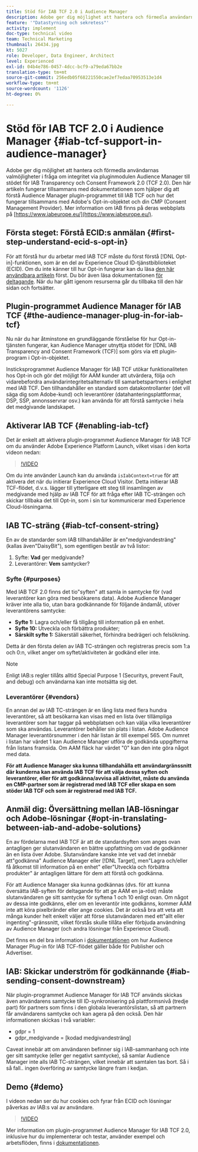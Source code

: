 ```yaml
---
title: Stöd för IAB TCF 2.0 i Audience Manager
description: Adobe ger dig möjlighet att hantera och förmedla användarnas valmöjligheter i fråga om integritet via pluginmodulen Audience Manager till stödet för IAB Transparency och Consent Framework 2.0 (TCF 2.0). Den här artikeln fungerar tillsammans med dokumentationen som hjälper dig att förstå Audience Manager plugin-programmet till IAB TCF och hur det fungerar tillsammans med Adobe's Opt-in-objektet och din CMP (Consent Management Provider).
feature: '"Datastyrning och sekretess"'
activity: implement
doc-type: technical video
team: Technical Marketing
thumbnail: 26434.jpg
kt: 5027
role: Developer, Data Engineer, Architect
level: Experienced
exl-id: 04b4e786-0457-4dcc-bcf9-a79eda67bb2e
translation-type: tm+mt
source-git-commit: 256edb05f68221550cae2ef7edaa70953513e1d4
workflow-type: tm+mt
source-wordcount: '1126'
ht-degree: 0%

---
```


# Stöd för IAB TCF 2.0 i Audience Manager {#iab-tcf-support-in-audience-manager}

Adobe ger dig möjlighet att hantera och förmedla användarnas valmöjligheter i fråga om integritet via pluginmodulen Audience Manager till stödet för IAB Transparency och Consent Framework 2.0 (TCF 2.0). Den här artikeln fungerar tillsammans med dokumentationen som hjälper dig att förstå Audience Manager plugin-programmet till IAB TCF och hur det fungerar tillsammans med Adobe&#39;s Opt-in-objektet och din CMP (Consent Management Provider). Mer information om IAB finns på deras webbplats på [https://www.iabeurope.eu/](https://www.iabeurope.eu/).

## Första steget: Förstå ECID:s anmälan {#first-step-understand-ecid-s-opt-in}

För att förstå hur du arbetar med IAB TCF måste du först förstå [!DNL Opt-in]-funktionen, som är en del av Experience Cloud ID-tjänstbiblioteket (ECID). Om du inte känner till hur Opt-in fungerar kan du läsa [den här användbara artikeln](https://docs.adobe.com/content/help/en/core-services-learn/tutorials/id-service/use-opt-in-to-control-experience-cloud-activities-based-on-user-consent.html) först. Du bör även läsa dokumentationen [för deltagande](https://docs.adobe.com/content/help/sv-SE/id-service/using/implementation/opt-in-service/optin-overview.html). När du har gått igenom resurserna går du tillbaka till den här sidan och fortsätter.

## Plugin-programmet Audience Manager för IAB TCF {#the-audience-manager-plug-in-for-iab-tcf}

Nu när du har åtminstone en grundläggande förståelse för hur Opt-in-tjänsten fungerar, kan Audience Manager utnyttja stödet för [!DNL IAB Transparency and Consent Framework (TCF)] som görs via ett plugin-program i Opt-in-objektet.

Insticksprogrammet Audience Manager för IAB TCF utökar funktionaliteten hos Opt-in och gör det möjligt för AAM kunder att utvärdera, följa och vidarebefordra användarintegritetsalternativ till samarbetspartners i enlighet med IAB TCF. Den tillhandahåller en standard som datakontrollanter (det vill säga dig som Adobe-kund) och leverantörer (datahanteringsplattformar, DSP, SSP, annonsservrar osv.) kan använda för att förstå samtycke i hela det medgivande landskapet.

## Aktiverar IAB TCF {#enabling-iab-tcf}

Det är enkelt att aktivera plugin-programmet Audience Manager för IAB TCF om du använder Adobe Experience Platform Launch, vilket visas i den korta videon nedan:

>[!VIDEO](https://video.tv.adobe.com/v/26433/?quality=12)

Om du inte använder Launch kan du använda `isIabContext=true` för att aktivera det när du initierar Experience Cloud Visitor. Detta initierar IAB TCF-flödet, d.v.s. lägger till ytterligare ett steg till insamlingen av medgivande med hjälp av IAB TCF för att fråga efter IAB TC-strängen och skickar tillbaka det till Opt-in, som i sin tur kommunicerar med Experience Cloud-lösningarna.

## IAB TC-sträng {#iab-tcf-consent-string}

En av de standarder som IAB tillhandahåller är en&quot;medgivandesträng&quot; (kallas även&quot;DaisyBit&quot;), som egentligen består av två listor:

1. Syfte: **Vad** ger medgivande?
1. Leverantörer: **Vem** samtycker?

### Syfte {#purposes}

Med IAB TCF 2.0 finns det tio&quot;syften&quot; att samla in samtycke för (vad leverantörer kan göra med besökarens data). Adobe Audience Manager kräver inte alla tio, utan bara godkännande för följande ändamål, utöver leverantörens samtycke:

* **Syfte 1:** Lagra och/eller få tillgång till information på en enhet.
* **Syfte 10:** Utveckla och förbättra produkter;
* **Särskilt syfte 1:** Säkerställ säkerhet, förhindra bedrägeri och felsökning.

Detta är den första delen av IAB TC-strängen och registreras precis som 1:a och 0:n, vilket anger om syftet/aktiviteten är godkänd eller inte.

>[!NOTE]
>
>Enligt IAB:s regler tillåts alltid Special Purpose 1 (Securitys, prevent Fault, and debug) och användarna kan inte motsätta sig det.

### Leverantörer {#vendors}

En annan del av IAB TC-strängen är en lång lista med flera hundra leverantörer, så att besökarna kan visas med en lista över tillämpliga leverantörer som har taggar på webbplatsen och kan välja vilka leverantörer som ska användas. Leverantörer behåller sin plats i listan. Adobe Audience Manager leverantörsnummer i den här listan är till exempel 565. Om numret i listan har värdet 1 kan Audience Manager utföra de godkända uppgifterna från listans framsida. Om AAM fläck har värdet &quot;0&quot; kan den inte göra något med data.

**För att Audience Manager ska kunna tillhandahålla ett användargränssnitt där kunderna kan använda IAB TCF för att välja dessa syften och leverantörer, eller för att godkänna/avvisa all aktivitet, måste du använda en CMP-partner som är registrerad med IAB TCF eller skapa en som stöder IAB TCF och som är registrerad med IAB TCF.**

## Anmäl dig: Översättning mellan IAB-lösningar och Adobe-lösningar {#opt-in-translating-between-iab-and-adobe-solutions}

En av fördelarna med IAB TCF är att de standardsyften som anges ovan antagligen ger slutanvändaren en bättre uppfattning om vad de godkänner än en lista över Adobe. Slutanvändare kanske inte vet vad det innebär att&quot;godkänna&quot; Audience Manager eller [!DNL Target], men&quot;Lagra och/eller få åtkomst till information på en enhet&quot; eller&quot;Utveckla och förbättra produkter&quot; är antagligen lättare för dem att förstå och godkänna.

För att Audience Manager ska kunna godkännas (dvs. för att kunna översätta IAB-syften för deltagande för att ge AAM en ja-röst) måste slutanvändaren ge sitt samtycke för syftena 1 och 10 enligt ovan. Om något av dessa inte godkänns, eller om en leverantör inte godkänns, kommer AAM inte att köra pixelbränder eller ange cookies. Det är också bra att veta att många kunder helt enkelt väljer att förse slutanvändaren med ett&quot;allt eller ingenting&quot;-gränssnitt, vilket förstås skulle tillåta eller förbjuda användning av Audience Manager (och andra lösningar från Experience Cloud).

Det finns en del bra information i [dokumentationen](https://marketing.adobe.com/resources/help/en_US/aam/aam-iab-plugin.html) om hur Audience Manager Plug-in för IAB TCF-flödet gäller både för Publisher och Advertiser.

## IAB: Skickar underström för godkännande {#iab-sending-consent-downstream}

När plugin-programmet Audience Manager för IAB TCF används skickas även användarens samtycke till ID-synkronisering på plattformsnivå (tredje part) för partners som finns i den globala leverantörslistan, så att partnern får användarens samtycke och kan agera på den också. Den här informationen skickas i två variabler:

* gdpr = 1
* gdpr_medgivande = [kodad medgivandesträng]

Caveat innebär att om användaren befinner sig i IAB-sammanhang och inte ger sitt samtycke (eller ger negativt samtycke), så samlar Audience Manager inte alls IAB TC-strängen, vilket innebär att samtalen tas bort. Så i så fall.. ingen överföring av samtycke längre fram i kedjan.

## Demo {#demo}

I videon nedan ser du hur cookies och fyrar från ECID och lösningar påverkas av IAB:s val av användare.

>[!VIDEO](https://video.tv.adobe.com/v/26434/?quality=12)

Mer information om plugin-programmet Audience Manager för IAB TCF 2.0, inklusive hur du implementerar och testar, använder exempel och arbetsflöden, finns i [dokumentationen](https://docs.adobe.com/content/help/en/audience-manager/user-guide/overview/data-privacy/consent-management/aam-iab-plugin.html).
